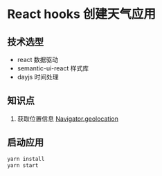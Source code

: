 # React hooks 创建天气应用

## 技术选型

+ react 数据驱动
+ semantic-ui-react 样式库
+ dayjs 时间处理

## 知识点

1. 获取位置信息 [Navigator.geolocation](https://developer.mozilla.org/zh-CN/docs/Web/API/Navigator/geolocation)

## 启动应用

```sh
yarn install
yarn start
```

